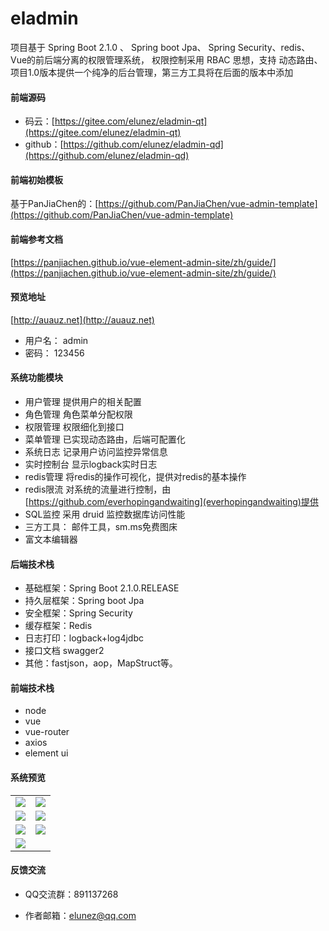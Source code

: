 # eladmin

项目基于 Spring Boot 2.1.0 、 Spring boot Jpa、 Spring Security、redis、Vue的前后端分离的权限管理系统， 权限控制采用 RBAC 思想，支持 动态路由、项目1.0版本提供一个纯净的后台管理，第三方工具将在后面的版本中添加

#### 前端源码
- 码云：[https://gitee.com/elunez/eladmin-qt](https://gitee.com/elunez/eladmin-qt)
- github：[https://github.com/elunez/eladmin-qd](https://github.com/elunez/eladmin-qd)

#### 前端初始模板
基于PanJiaChen的：[https://github.com/PanJiaChen/vue-admin-template](https://github.com/PanJiaChen/vue-admin-template)

#### 前端参考文档
[https://panjiachen.github.io/vue-element-admin-site/zh/guide/](https://panjiachen.github.io/vue-element-admin-site/zh/guide/)

#### 预览地址
[http://auauz.net](http://auauz.net)
- 用户名： admin
- 密码： 123456

#### 系统功能模块

- 用户管理 提供用户的相关配置
- 角色管理 角色菜单分配权限
- 权限管理 权限细化到接口
- 菜单管理 已实现动态路由，后端可配置化
- 系统日志 记录用户访问监控异常信息
- 实时控制台 显示logback实时日志
- redis管理 将redis的操作可视化，提供对redis的基本操作
- redis限流 对系统的流量进行控制，由[https://github.com/everhopingandwaiting](everhopingandwaiting)提供
- SQL监控 采用 druid 监控数据库访问性能
- 三方工具： 邮件工具，sm.ms免费图床
- 富文本编辑器

#### 后端技术栈

- 基础框架：Spring Boot 2.1.0.RELEASE
- 持久层框架：Spring boot Jpa
- 安全框架：Spring Security
- 缓存框架：Redis
- 日志打印：logback+log4jdbc
- 接口文档 swagger2
- 其他：fastjson，aop，MapStruct等。

#### 前端技术栈
- node
- vue
- vue-router
- axios
- element ui

#### 系统预览
<table>
    <tr>
        <td><img src="https://i.loli.net/2018/12/22/5c1e10c781eec.png"/></td>
        <td><img src="https://i.loli.net/2018/12/22/5c1e10c7890ab.png"/></td>
    </tr>
    <tr>
        <td><img src="https://i.loli.net/2018/12/22/5c1e10c782a05.png"/></td>
        <td><img src="https://i.loli.net/2018/12/22/5c1e10c7b089b.png"/></td>
    </tr>
    <tr>
        <td><img src="https://i.loli.net/2018/12/22/5c1e10c7b9c30.png"/></td>
        <td><img src="https://i.loli.net/2018/12/22/5c1e10c7b7504.png"/></td>
    </tr>
    <tr>
        <td><img src="https://i.loli.net/2018/12/22/5c1e10c7a9f7d.png"/></td>
    </tr>
</table>

#### 反馈交流

- QQ交流群：891137268

- 作者邮箱：elunez@qq.com
